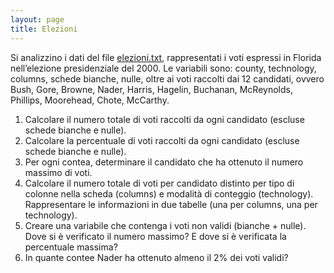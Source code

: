 ```yaml
---
layout: page
title: Elezioni
---
```


Si analizzino i dati del file [elezioni.txt](../dati/elezioni.txt), rappresentati i voti espressi in Florida nell’elezione presidenziale del 2000. Le variabili sono: county, technology, columns, schede bianche, nulle, oltre ai voti raccolti dai 12 candidati, ovvero Bush, Gore, Browne, Nader, Harris, Hagelin, Buchanan, McReynolds, Phillips, Moorehead, Chote, McCarthy.

1.    Calcolare il numero totale di voti raccolti da ogni candidato (escluse schede bianche e nulle).
1.    Calcolare la percentuale di voti raccolti da ogni candidato (escluse schede bianche e nulle).
1.    Per ogni contea, determinare il candidato che ha ottenuto il numero massimo di voti.
1.    Calcolare il numero totale di voti per candidato distinto per tipo di colonne nella scheda (columns) e modalità di conteggio (technology). Rappresentare le informazioni in due tabelle (una per columns, una per technology).
1.    Creare una variabile che contenga i voti non validi (bianche + nulle). Dove si è verificato il numero massimo? E dove si è verificata la percentuale massima?
1.    In quante contee Nader ha ottenuto almeno il 2% dei voti validi?

